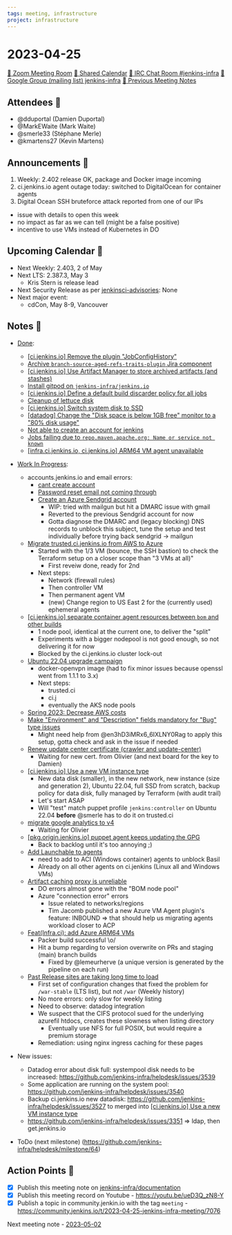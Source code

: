 ```yaml
---
tags: meeting, infrastructure
project: infrastructure
---
```

<!-- markdownlint-disable MD026-->

# 2023-04-25

[:movie_camera: Zoom Meeting Room](https://zoom.us/j/92454301214?pwd=aEVoUi9EanpaakN3L1ZxRlpDQk5Ddz09)
[:calendar: Shared Calendar](https://jenkins.io/event-calendar/)
[:speech_balloon: IRC Chat Room #jenkins-infra](https://jenkins.io/chat/#jenkins-infra)
[:email: Google Group (mailing list) jenkins-infra](https://groups.google.com/g/jenkins-infra)
[🧠 Previous Meeting Notes](https://github.com/jenkins-infra/documentation/blob/main/meetings/2023-04-18.md)

## Attendees 👥


<!-- Handles are community.jenkins.io handles -->
* @dduportal (Damien Duportal)
* @MarkEWaite (Mark Waite)
* @smerle33 (Stéphane Merle)
* @kmartens27 (Kevin Martens)

## Announcements :loudspeaker:

1. Weekly: 2.402 release OK, package and Docker image incoming
2. ci.jenkins.io agent outage today: switched to DigitalOcean for container agents
3. Digital Ocean SSH bruteforce attack reported from one of our IPs
  - issue with details to open this week
  - no impact as far as we can tell (might be a false positive)
  - incentive to use VMs instead of Kubernetes in DO


## Upcoming Calendar 📆

* Next Weekly: 2.403, 2 of May
* Next LTS: 2.387.3, May 3
    * Kris Stern is release lead
* Next Security Release as per [jenkinsci-advisories](https://groups.google.com/g/jenkinsci-advisories): None
* Next major event:
    * cdCon, May 8-9, Vancouver

## Notes :book:


* [Done](https://github.com/jenkins-infra/helpdesk/milestone/63?closed=1):
    * [[ci.jenkins.io] Remove the plugin "JobConfigHistory"](https://github.com/jenkins-infra/helpdesk/issues/3528)
    * [Archive `branch-source-aged-refs-traits-plugin` Jira component](https://github.com/jenkins-infra/helpdesk/issues/3538)
    * [[ci.jenkins.io] Use Artifact Manager to store archived artifacts (and stashes)](https://github.com/jenkins-infra/helpdesk/issues/3496)
    * [Install gitpod on `jenkins-infra/jenkins.io`](https://github.com/jenkins-infra/helpdesk/issues/3524)
    * [[ci.jenkins.io] Define a default build discarder policy for all jobs](https://github.com/jenkins-infra/helpdesk/issues/3495)
    * [Cleanup of lettuce disk](https://github.com/jenkins-infra/helpdesk/issues/3536)
    * [[ci.jenkins.io] Switch system disk to SSD](https://github.com/jenkins-infra/helpdesk/issues/3526)
    * [[datadog] Change the "Disk space is below 1GB free" monitor to a "80% disk usage"](https://github.com/jenkins-infra/helpdesk/issues/3497)
    * [Not able to create an account for jenkins](https://github.com/jenkins-infra/helpdesk/issues/3533)
    * [Jobs failing due to `repo.maven.apache.org: Name or service not known`](https://github.com/jenkins-infra/helpdesk/issues/3532)
    * [[infra.ci.jenkins.io, ci.jenkins.io] ARM64 VM agent unavailable](https://github.com/jenkins-infra/helpdesk/issues/3509)



* [Work In Progress](https://github.com/jenkins-infra/helpdesk/milestone/63):
    * accounts.jenkins.io and email errors:
        * [cant create account](https://github.com/jenkins-infra/helpdesk/issues/3506)
        * [Password reset email not coming through](https://github.com/jenkins-infra/helpdesk/issues/3478)
        * [Create an Azure Sendgrid account](https://github.com/jenkins-infra/helpdesk/issues/3534)
            * WIP: tried with mailgun but hit a DMARC issue with gmail
            * Reverted to the previous Sendgrid account for now
            * Gotta diagnose the DMARC and (legacy blocking) DNS records to unblock this subject, tune the setup and test individually before trying back sendgrid -> mailgun
  * [Migrate trusted.ci.jenkins.io from AWS to Azure](https://github.com/jenkins-infra/helpdesk/issues/3486)
      * Started with the 1/3 VM (bounce, the SSH bastion) to check the Terraform setup on a closer scope than "3 VMs at all)"
          * First reveiw done, ready for 2nd
      * Next steps:
          * Network (firewall rules)
          * Then controller VM
          * Then permanent agent VM
          * (new) Change region to US East 2 for the (currently used) ephemeral agents
  * [[ci.jenkins.io] separate container agent resources between `bom` and other builds](https://github.com/jenkins-infra/helpdesk/issues/3521)
      * 1 node pool, identical at the current one, to deliver the "split"
      * Experiments with a bigger nodepool is not good enough, so not delivering it for now
      * Blocked by the ci.jenkins.io cluster lock-out
  * [Ubuntu 22.04 upgrade campaign](https://github.com/jenkins-infra/helpdesk/issues/2982)
      * docker-openvpn image (had to fix minor issues because openssl went from 1.1.1 to 3.x)
      * Next steps:
          * trusted.ci
          * ci.j
          * eventually the AKS node pools
  * [Spring 2023: Decrease AWS costs](https://github.com/jenkins-infra/helpdesk/issues/3502)
  * [Make "Environment" and "Description" fields mandatory for "Bug" type issues](https://github.com/jenkins-infra/helpdesk/issues/3515)
      * Might need help from @en3hD3iMRx6_6IXLNY0Rag to apply this setup, gotta check and ask in the issue if needed
  * [Renew update center certificate (crawler and update-center)](https://github.com/jenkins-infra/helpdesk/issues/3489)
      * Waiting for new cert. from Olivier (and next board for the key to Damien)
  * [[ci.jenkins.io] Use a new VM instance type](https://github.com/jenkins-infra/helpdesk/issues/3535)
      * New data disk (smaller), in the new network, new instance (size and generation 2), Ubuntu 22.04, full SSD from scratch, backup policy for data disk, fully managed by Terraform (with audit trail)
      * Let's start ASAP
      * Will "test" match puppet profile `jenkins:controller` on Ubuntu 22.04 **before** @smerle has to do it on trusted.ci
  * [migrate google analytics to v4](https://github.com/jenkins-infra/helpdesk/issues/3530)
      * Waiting for Olivier
  * [[pkg.origin.jenkins.io] puppet agent keeps updating the GPG](https://github.com/jenkins-infra/helpdesk/issues/3519)
      * Back to backlog until it's too annoying ;)
  * [Add Launchable to agents](https://github.com/jenkins-infra/helpdesk/issues/3484)
      * need to add to ACI (Windows container) agents to unblock Basil
      * Already on all other agents on ci.jenkins (Linux all and Windows VMs)
  * [Artifact caching proxy is unreliable](https://github.com/jenkins-infra/helpdesk/issues/3481)
      * DO errors almost gone with the "BOM node pool"
      * Azure "connection error" errors
          * Issue related to networks/regions
          * Tim Jacomb published a new Azure VM Agent plugin's feature: INBOUND => that should help us migrating agents workload closer to ACP
  * [Feat(Infra.ci): add Azure ARM64 VMs](https://github.com/jenkins-infra/helpdesk/issues/3471)
      * Packer build successful \o/
      * Hit a bump regarding to version overwrite on PRs and staging (main) branch builds
          * Fixed by @lemeurherve (a unique version is generated by the pipeline on each run)
  * [Past Release sites are taking long time to load](https://github.com/jenkins-infra/helpdesk/issues/3525)
      * First set of configuration changes that fixed the problem for `/war-stable` (LTS list), but not `/war` (Weekly history)
      * No more errors: only slow for weekly listing
      * Need to observe: datadog integration
      * We suspect that the CIFS protocol sued for the underlying azurefil htdocs, creates these slowness when listing directory
          * Eventually use NFS for full POSIX, but would require a premium storage
      * Remediation: using nginx ingress caching for these pages

* New issues:
  * Datadog error about disk full: systempool disk needs to be increased: https://github.com/jenkins-infra/helpdesk/issues/3539
  * Some application are running on the system pool: https://github.com/jenkins-infra/helpdesk/issues/3540 
  * Backup ci.jenkins.io new datadisk: https://github.com/jenkins-infra/helpdesk/issues/3527 to merged into [[ci.jenkins.io] Use a new VM instance type](https://github.com/jenkins-infra/helpdesk/issues/3535)
  * https://github.com/jenkins-infra/helpdesk/issues/3351 => ldap, then get.jenkins.io

* ToDo (next milestone) (https://github.com/jenkins-infra/helpdesk/milestone/64)


## Action Points :muscle:

<!-- How To: https://github.com/jenkins-infra/runbooks/tree/main/meetings -->
* [x] Publish this meeting note on [jenkins-infra/documentation](https://github.com/jenkins-infra/documentation) 
* [x] Publish this meeting record on Youtube - https://youtu.be/ueD3Q_zN8-Y
* [x] Publish a topic in community.jenkin.io with the tag `meeting` - https://community.jenkins.io/t/2023-04-25-jenkins-infra-meeting/7076

Next meeting note - [2023-05-02](https://github.com/jenkins-infra/documentation/blob/main/meetings/2023-05-02.md) 